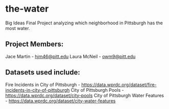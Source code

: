 # the-water
Big Ideas Final Project analyzing which neighborhood in Pittsburgh has the most water.

## Project Members:
Jace Martin - hjm46@pitt.edu
Laura McNeil - owm9@pitt.edu

## Datasets used include:
Fire Incidents in City of Pittsburgh - https://data.wprdc.org/dataset/fire-incidents-in-city-of-pittsburgh
City of Pittsburgh Pools - https://data.wprdc.org/dataset/city-pools
City of Pittsburgh Water Features - https://data.wprdc.org/dataset/city-water-features
